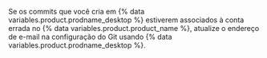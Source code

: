Se os commits que você cria em {% data variables.product.prodname_desktop %} estiverem associados à conta errada no {% data variables.product.product_name %}, atualize o endereço de e-mail na configuração do Git usando {% data variables.product.prodname_desktop %}.
